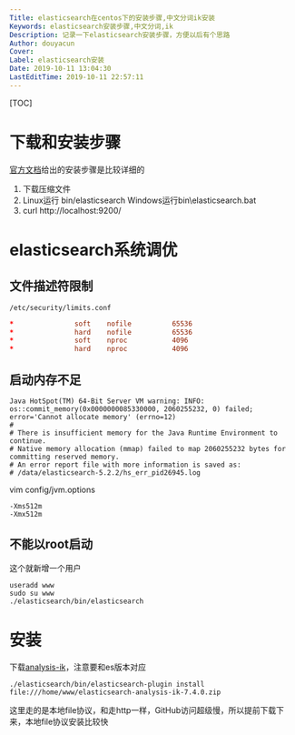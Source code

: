 ```yaml
---
Title: elasticsearch在centos下的安装步骤,中文分词ik安装
Keywords: elasticsearch安装步骤,中文分词,ik
Description: 记录一下elasticsearch安装步骤，方便以后有个思路
Author: douyacun
Cover: 
Label: elasticsearch安装
Date: 2019-10-11 13:04:30
LastEditTime: 2019-10-11 22:57:11
---
```


[TOC]

# 下载和安装步骤

[官方文档](https://www.elastic.co/cn/downloads/elasticsearch)给出的安装步骤是比较详细的 

1. 下载压缩文件
2. Linux运行 bin/elasticsearch Windows运行bin\elasticsearch.bat
3. curl http://localhost:9200/

# elasticsearch系统调优
## 文件描述符限制
`/etc/security/limits.conf`
```conf
*               soft    nofile          65536
*               hard    nofile          65536
*               soft    nproc           4096
*               hard    nproc           4096
```
## 启动内存不足
```
Java HotSpot(TM) 64-Bit Server VM warning: INFO: os::commit_memory(0x0000000085330000, 2060255232, 0) failed; error='Cannot allocate memory' (errno=12)
#
# There is insufficient memory for the Java Runtime Environment to continue.
# Native memory allocation (mmap) failed to map 2060255232 bytes for committing reserved memory.
# An error report file with more information is saved as:
# /data/elasticsearch-5.2.2/hs_err_pid26945.log
```
vim config/jvm.options
```options
-Xms512m
-Xmx512m
```

## 不能以root启动
这个就新增一个用户
```
useradd www
sudo su www
./elasticsearch/bin/elasticsearch
```

# 安装
下载[analysis-ik](https://github.com/medcl/elasticsearch-analysis-ik/releases)，注意要和es版本对应

```shell
./elasticsearch/bin/elasticsearch-plugin install file:///home/www/elasticsearch-analysis-ik-7.4.0.zip
```
这里走的是本地file协议，和走http一样，GitHub访问超级慢，所以提前下载下来，本地file协议安装比较快